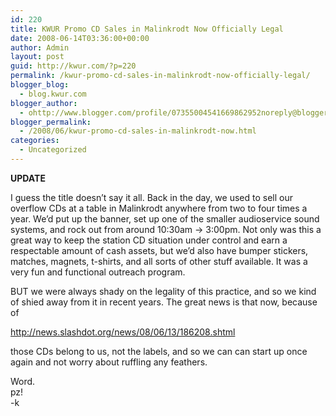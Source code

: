 ```yaml
---
id: 220
title: KWUR Promo CD Sales in Malinkrodt Now Officially Legal
date: 2008-06-14T03:36:00+00:00
author: Admin
layout: post
guid: http://kwur.com/?p=220
permalink: /kwur-promo-cd-sales-in-malinkrodt-now-officially-legal/
blogger_blog:
  - blog.kwur.com
blogger_author:
  - ohttp://www.blogger.com/profile/07355004541669862952noreply@blogger.com
blogger_permalink:
  - /2008/06/kwur-promo-cd-sales-in-malinkrodt-now.html
categories:
  - Uncategorized
---
```

<div class="pf-content">
  <p>
    <span style="font-weight: bold;">UPDATE</span>
  </p>
  
  <p>
    I guess the title doesn&#8217;t say it all. Back in the day, we used to sell our overflow CDs at a table in Malinkrodt anywhere from two to four times a year. We&#8217;d put up the banner, set up one of the smaller audioservice sound systems, and rock out from around 10:30am -> 3:00pm. Not only was this a great way to keep the station CD situation under control and earn a respectable amount of cash assets, but we&#8217;d also have bumper stickers, matches, magnets, t-shirts, and all sorts of other stuff available. It was a very fun and functional outreach program.
  </p>
  
  <p>
    BUT we were always shady on the legality of this practice, and so we kind of shied away from it in recent years. The great news is that now, because of
  </p>
  
  <p>
    <a href="http://news.slashdot.org/news/08/06/13/186208.shtml">http://news.slashdot.org/news/08/06/13/186208.shtml</a>
  </p>
  
  <p>
    those CDs belong to us, not the labels, and so we can can start up once again and not worry about ruffling any feathers.
  </p>
  
  <p>
    Word.<br />pz!<br />-k
  </p>
</div>